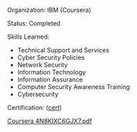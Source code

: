 Organization: IBM (Coursera)

Status: Completed

Skills Learned:
- Technical Support and Services
- Cyber Security Policies
- Network Security
- Information Technology
- Information Assurance
- Computer Security Awareness Training
- Cybersecurity

Certification:  ([cert](https://coursera.org/share/1cda538dbce1f4d5b0a9e47a4bcc4637))

[Coursera 4N8KIXC6GJX7.pdf](https://github.com/user-attachments/files/22322075/Coursera.4N8KIXC6GJX7.pdf)





